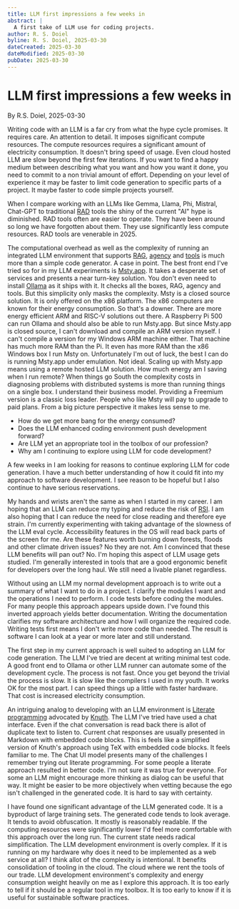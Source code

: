```yaml
---
title: LLM first impressions a few weeks in
abstract: |
  A first take of LLM use for coding projects.
author: R. S. Doiel
byline: R. S. Doiel, 2025-03-30
dateCreated: 2025-03-30
dateModified: 2025-03-30
pubDate: 2025-03-30
---
```


# LLM first impressions a few weeks in

By R.S. Doiel, 2025-03-30

Writing code with an LLM is a far cry from what the hype cycle promises. It requires care. An attention to detail. It imposes significant compute resources. The compute resources requires a significant amount of electricity consumption. It doesn't bring speed of usage. Even cloud hosted LLM are slow beyond the first few iterations. If you want to find a happy medium between describing what you want and how you want it done, you need to commit to a non trivial amount of effort. Depending on your level of experience it may be faster to limit code generation to specific parts of a project. It maybe faster to code simple projects yourself.

When I compare working with an LLMs like Gemma, Llama, Phi, Mistral, Chat-GPT to traditional [RAD](https://en.wikipedia.org/wiki/Rapid_application_development "Rapid Application Development") tools the shiny of the current "AI" hype is diminished. RAD tools often are easier to operate. They have been around so long we have forgotten about them. They use significantly less compute resources. RAD tools are venerable in 2025.

The computational overhead as well as the complexity of running an integrated LLM environment that supports [RAG](https://en.wikipedia.org/wiki/Retrieval-augmented_generation "Retrieval Augmented Generation"), [agency](https://en.wikipedia.org/wiki/Software_agent "software agent explained") and [tools](https://www.forbes.com/councils/forbestechcouncil/2025/03/27/your-essential-primer-on-large-language-model-agent-tools/ "A Forbes article on tool use with large language models") is much more than a simple code generator. A case in point. The best front end I've tried so for in my LLM experiments is [Msty.app](https://mysty.app). It takes a desperate set of services and presents a near turn-key solution. You don't even need to install [Ollama](https://ollama.com) as it ships with it. It checks all the boxes, RAG, agency and tools. But this simplicity only masks the complexity. Msty is a closed source solution. It is only offered on the x86 platform. The x86 computers are known for their energy consumption. So that's a downer. There are more energy efficient ARM and RISC-V solutions out there.  A Raspberry Pi 500 can run Ollama and should also be able to run Msty.app. But since Msty.app is closed source, I can't download and compile an ARM version myself. I can't compile a version for my Windows ARM machine either. That machine has much more RAM than the Pi. It even has more RAM than the x86 Windows box I run Msty on. Unfortunately I'm out of luck, the best I can do is running Msty.app under emulation. Not ideal. Scaling up with Msty.app means using a remote hosted LLM solution. How much energy am I saving when I run remote? When things go South the complexity costs in diagnosing problems with distributed systems is more than running things on a single box. I understand their business model.  Providing a Freemium version is a classic loss leader. People who like Msty will pay to upgrade to paid plans. From a big picture perspective it makes less sense to me.

- How do we get more bang for the energy consumed?
- Does the LLM enhanced coding environment push development forward?
- Are LLM yet an appropriate tool in the toolbox of our profession?
- Why am I continuing to explore using LLM for code development?

A few weeks in I am looking for reasons to continue exploring LLM for code generation. I have a much better understanding of how it could fit into my approach to software development. I see reason to be hopeful but I also continue to have serious reservations.

My hands and wrists aren't the same as when I started in my career. I am hoping that an LLM can reduce my typing and reduce the risk of [RSI](https://en.wikipedia.org/wiki/Repetitive_strain_injury "repetitive strain injury"). I am also hoping that I can reduce the need for close reading and therefore eye strain. I'm currently experimenting with taking advantage of the slowness of the LLM eval cycle. Accessibility features in the OS will read back parts of the screen for me. Are these features worth burning down forests, floods and other climate driven issues? No they are not. Am I convinced that these LLM benefits will pan out? No. I'm hoping this aspect of LLM usage gets studied. I'm generally interested in tools that are a good ergonomic benefit for developers over the long haul. We still need a livable planet regardless.

Without using an LLM my normal development approach is to write out a summary of what I want to do in a project. I clarify the modules I want and the operations I need to perform. I code tests before coding the modules.  For many people this approach appears upside down. I've found this inverted approach yields better documentation. Writing the documentation clarifies my software architecture and how I will organize the required code. Writing tests first means I don't write more code than needed. The result is software I can look at a year or more later and still understand.

The first step in my current approach is well suited to adopting an LLM for code generation.  The LLM I've tried are decent at writing minimal test code. A good front end to Ollama or other LLM runner can automate some of the development cycle. The process is not fast. Once you get beyond the trivial the process is slow. It is slow like the compilers I used in my youth. It works OK for the most part. I can speed things up a little with faster hardware. That cost is increased electricity consumption. 

An intriguing analog to developing with an LLM environment is [Literate programming](https://en.wikipedia.org/wiki/Literate_programming) advocated by [Knuth](https://en.wikipedia.org/wiki/Donald_Knuth). The LLM I've tried have used a chat interface. Even if the chat conversation is read back there is allot of duplicate text to listen to. Current chat responses are usually presented in Markdown with embedded code blocks. This is feels like a simplified version of Knuth's approach using TeX with embedded code blocks. It feels familiar to me. The Chat UI model presents many of the challenges I remember trying out literate programming. For some people a literate approach resulted in better code. I'm not sure it was true for everyone. For some an LLM might encourage more thinking as dialog can be useful that way. It might be easier to be more objectively when vetting because the ego isn't challenged in the generated code. It is hard to say with certainty.

I have found one significant advantage of the LLM generated code. It is a byproduct of large training sets. The generated code tends to look average. It tends to avoid obfuscation. It mostly is reasonably readable. If the computing resources were significantly lower I'd feel more comfortable with this approach over the long run. The current state needs radical simplification. The LLM development environment is overly complex. If it is running on my hardware why does it need to be implemented as a web service at all? I think allot of the complexity is intentional. It benefits consolidation of tooling in the cloud. The cloud where we rent the tools of our trade. LLM development environment's complexity and energy consumption weight heavily on me as I explore this approach. It is too early to tell if it should be a regular tool in my toolbox. It is too early to know if it is useful for sustainable software practices.




